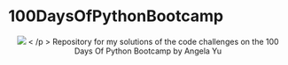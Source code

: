 # 100DaysOfPythonBootcamp
<p align="center">
  
  <img src = "https://github.com/rodrigovb45/100DaysOfPythonBootcamp/blob/main/971.jpg">
< /p >
Repository for my solutions of the code challenges on the 100 Days Of Python Bootcamp by Angela Yu
